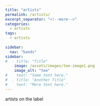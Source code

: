 ```yaml
---
title: "artists"
permalink: /artists/
excerpt_separator: "<!--more-->"
categories:
  - artists
tags:
  - artists
  
sidebar:
  nav: "bands"
sidebar:
#  - title: "Title"
    image: /assets/images/tee-image1.png
    image_alt: "tee"
#    text: "Some text here."
#  - title: "Another Title"
#    text: "More text here."
---
```


artists on the label

